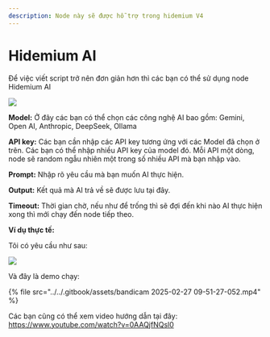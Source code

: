 ```yaml
---
description: Node này sẽ được hỗ trợ trong hidemium V4
---
```


# Hidemium AI

Để việc viết script trở nên đơn giản hơn thì các bạn có thể sử dụng node Hidemium AI

![](https://education.hidemium.io/wp-content/uploads/2025/02/Screenshot_1.png)

&#x20;

**Model:** Ở đây các bạn có thể chọn các công nghệ AI bao gồm: Gemini, Open AI, Anthropic, DeepSeek, Ollama

**API key:** Các bạn cần nhập các API key tương ứng với các Model đã chọn ở trên. Các bạn có thể nhập nhiều API key của model đó. Mỗi API một dòng, node sẽ random ngẫu nhiên một trong số nhiều API mà bạn nhập vào.

**Prompt:** Nhập rõ yêu cầu mà bạn muốn AI thực hiện.

**Output:** Kết quả mà AI trả về sẽ được lưu tại đây.

**Timeout:** Thời gian chờ, nếu như để trống thì sẽ đợi đến khi nào AI thực hiện xong thì mới chạy đến node tiếp theo.

&#x20;

**Ví dụ thực tế:**&#x20;

Tôi có yêu cầu như sau:

![](https://education.hidemium.io/wp-content/uploads/2025/02/Screenshot_3.png)

&#x20;

Và đây là demo chạy:



{% file src="../../.gitbook/assets/bandicam 2025-02-27 09-51-27-052.mp4" %}

&#x20;

&#x20;

Các bạn cũng có thể xem video hướng dẫn tại đây: https://www.youtube.com/watch?v=0AAQjfNQsl0
